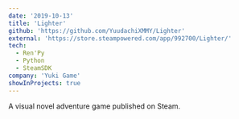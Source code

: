 ```yaml
---
date: '2019-10-13'
title: 'Lighter'
github: 'https://github.com/YuudachiXMMY/Lighter'
external: 'https://store.steampowered.com/app/992700/Lighter/'
tech:
  - Ren'Py
  - Python
  - SteamSDK
company: 'Yuki Game'
showInProjects: true
---
```


A visual novel adventure game published on Steam.
